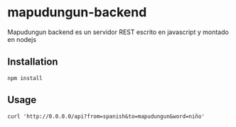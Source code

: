 # mapudungun-backend

Mapudungun backend es un servidor REST escrito en javascript y montado en nodejs

## Installation

`npm install`

## Usage

`curl 'http://0.0.0.0/api?from=spanish&to=mapudungun&word=niño'`
